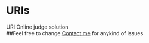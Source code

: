 # URIs
URI Online judge solution  
##Feel free to change 
[Contact me](h3is3nb3rg20@yahoo.com "Email") for anykind of issues
